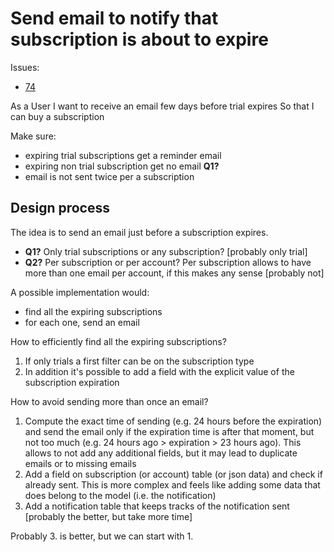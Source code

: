 # Send email to notify that subscription is about to expire

Issues:

- [74](https://github.com/saasform/saasform/issues/74)

As a User
I want to receive an email few days before trial expires
So that I can buy a subscription

Make sure:

- expiring trial subscriptions get a reminder email
- expiring non trial subscription get no email **Q1?**
- email is not sent twice per a subscription

## Design process

The idea is to send an email just before a subscription expires.

- **Q1?** Only trial subscriptions or any subscription? [probably only trial]
- **Q2?** Per subscription or per account?
    Per subscription allows to have more than one email per account, if this makes any sense [probably not]

A possible implementation would:

- find all the expiring subscriptions
- for each one, send an email

How to efficiently find all the expiring subscriptions?

1. If only trials a first filter can be on the subscription type
2. In addition it's possible to add a field with the explicit value of the subscription expiration

How to avoid sending more than once an email?

1. Compute the exact time of sending (e.g. 24 hours before the expiration) and send the email only if the expiration time is after that moment, but not too much (e.g. 24 hours ago > expiration > 23 hours ago).
  This allows to not add any additional fields, but it may lead to duplicate emails or to missing emails
2. Add a field on subscription (or account) table (or json data) and check if already sent. This is more complex and feels like adding some data that does belong to the model (i.e. the notification)
3. Add a notification table that keeps tracks of the notification sent [probably the better, but take more time]

Probably 3. is better, but we can start with 1.
